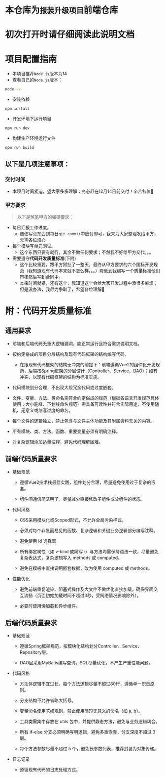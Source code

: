 # 本仓库为`报装升级项目`前端仓库
# 初次打开时请仔细阅读此说明文档
# 项目配置指南
- 本项目推荐`Node.js`版本为14
- 查看自己的`Node.js`版本：
```bash
node -v
```

- 安装依赖
``` bash
npm install
```

- 开发环境下运行项目
``` bash
npm run dev
```

- 构建生产环境运行文件
``` bash
npm run build
```

## 以下是几项注意事项：
### 交付时间
- 本项目时间紧迫，望大家多多理解；务必赶在12月14日前交付！辛苦各位🙏
### 甲方要求
> 以下是煞笔甲方的强硬要求：
- 每日汇报工作进度。
  - 随便写点东西到每日`git commit`中应付即可，我来为大家整理发给甲方，无需各位烦心
- 每个模块写单元测试。
  - 这个东西只要有就行，其余不做任何要求；不然我不好给甲方交代。。。
- 需要遵守**代码开发质量标准**(下附)
  - 这个比较重要，跟甲方掰扯了一整天，最终从甲方要求的六个国标开发规范（我知道现有代码本来就不怎么样。。。）降低到我编写一个质量标准他们审核然后写到合同中。
  - 本来时间就紧，还有这个，我知道这个会给大家开发过程中添很多麻烦；但是没办法，我尽力争取了，希望各位理解🙏
# 附：代码开发质量标准
## 通用要求

- 前端和后端代码无重大逻辑漏洞，能正常运行且符合需求说明文档。

- 按约定俗成的项目分层结构及现有代码框架的结构编写代码，

  - 在跟现有代码框架的结构无冲突的前提下：前端遵循Vue2的组件化开发规范，后端按Spring框架的分层设计（Controller、Service、DAO）；如有冲突，以现有代码框架的结构为标准实施。

- 代码模块划分合理，不出现大段冗余代码或过度嵌套。

- 文件、变量、方法、类命名需符合约定俗成的规范（根据各语言开发规范具体使用：大小驼峰、下划线命名规范）需具备可读性并符合实际用途，不使用随机、无意义或缩写过度的命名。

- 每个文件的逻辑独立，禁止包含与文件主体功能及其附属资料无关的内容。

- 所有模块、类、方法、函数、重要变量必须有明确注释。

- 对复杂逻辑添加适量注释，避免代码理解困难。

## 前端代码质量要求

- 基础规范

  - 遵循Vue2技术栈最佳实践，组件划分合理，尽量避免使用过于复杂的嵌套。

  - 组件间通信简洁明了，尽量减少直接修改子组件或父组件的状态。

- 代码风格

  - CSS采用模块化或Scoped形式，不允许全局污染样式。

  - 必须对每个非显而易见的函数、复杂逻辑和关键业务逻辑部分编写注释。

  - 避免使用 id 选择器

  - 所有绑定属性（如 v-bind 或简写 :）与方法均需保持语法一致，尽量避免复杂表达式，复杂逻辑写入 methods 或 computed。

  - 避免在模板中直接调用嵌套数据，改为使用 computed 或 methods。

- 性能优化

  - 避免前端重复渲染、阻塞式操作及大文件不做优化直接加载，确保界面交互流畅（页面初始加载时间不超过3秒，受网络情况影响除外）。

  - 必要时使用懒加载和异步组件。

## 后端代码质量要求

- 基础规范

  - 遵循Spring框架规范，按模块化结构划分Controller、Service、Repository层。

  - DAO层采用MyBatis编写查询，SQL尽量优化，不产生严重性能问题。

- 代码风格

  - 方法体逻辑不宜过长，每个方法逻辑尽量不超过80行，遵循单一职责原则。

  - 分支结构不允许省略大括号。

  - 变量命名使用驼峰规则，禁止使用简短无意义的命名（如 a, b）。

  - 工具类需集中存放在 utils 包中，并提供静态方法，避免与业务逻辑耦合。

  - 所有 if-else 分支必须明确写明逻辑，避免多重嵌套，分支深度不超过 3 层。

  - 每个方法参数尽量不超过 5 个，避免长参数列表，推荐封装为对象传递。

- 日志记录

  - 遵循现有代码的日志处理方式。


